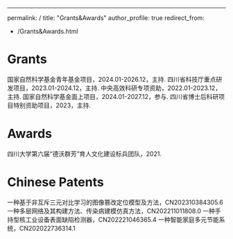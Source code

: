 ---
permalink: /
title: "Grants&Awards"
author_profile: true
redirect_from: 
  - /Grants&Awards.html

Grants
====
国家自然科学基金青年基金项目，2024.01-2026.12，主持.
四川省科技厅重点研发项目，2023.01-2024.12，主持.
中央高效科研专项资助，2022.01-2023.12，主持.
国家自然科学基金面上项目，2024.01-2027.12，参与.
四川省博士后科研项目特别资助项目，2023，主持.

Awards
====
四川大学第六届“德沃群芳”育人文化建设标兵团队，2021.

Chinese Patents
====
一种基于非互斥三元对比学习的图像篡改定位模型及方法，CN202310384305.6
一种多层网络及其构建方法、传染病建模仿真方法，CN202211011808.0
一种手持型核工业设备表面缺陷检测器，CN202221046365.4
一种智能家庭多元节能系统，CN202022736314.1
